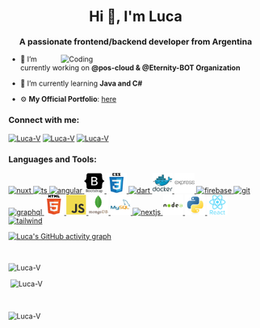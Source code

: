 <h1 align="center">Hi 👋, I'm Luca</h1>
<h3 align="center">A passionate frontend/backend developer from Argentina</h3>
<img align="right" alt="Coding" width="400" src="https://cdn.dribbble.com/users/1162077/screenshots/3848914/programmer.gif">

- 🔭 I’m currently working on **@pos-cloud & @Eternity-BOT Organization**

- 🌱 I’m currently learning **Java and C#**

- ⚙ **My Official Portfolio**: [here](https://luca-valentini.netlify.app/)

<h3 align="left">Connect with me:</h3>
<p align="left">
<a href="https://instagram.com/luccavalentini" target="_blank"><img align="center" src="https://user-images.githubusercontent.com/87208955/194560813-4c8381d4-33ae-4205-8e99-f200db47c26f.png" alt="Luca-V" height="40" width="40" /></a>
<a href="https://api.whatsapp.com/send?phone=543564628144" target="_blank"><img align="center" src="https://user-images.githubusercontent.com/87208955/194731017-5ddf4665-5582-409a-9d5c-5c98c1be8f40.png" alt="Luca-V" height="40" width="40" /></a>
<a href="https://mail.google.com/mail/?view=cm&fs=1&to=lucav558@gmail.com&su=&body=" target="_blank"><img align="center" src="https://user-images.githubusercontent.com/87208955/194731128-d89fa29c-0719-4efb-ac2a-beeca2d3ceba.png" alt="Luca-V" height="40" width="40" /></a>
</p>

<h3 align="left">Languages and Tools:</h3>
<p align="left"> 
<a href="https://nuxtjs.org" target="_blank" rel="noreferrer"> <img src="https://nuxtjs.org/preview.png" alt="nuxt" width="40" height="40"/> </a> 
<a href="https://www.w3schools.com/typescript/" target="_blank" rel="noreferrer"> <img src="https://user-images.githubusercontent.com/87208955/194731942-9f072786-ff7d-479b-a1dd-cfeb9548d683.png" alt="ts" width="40" height="40"/> </a> 
<a href="https://angular.io" target="_blank" rel="noreferrer"> <img src="https://angular.io/assets/images/logos/angular/angular.svg" alt="angular" width="40" height="40"/> </a> 
<a href="https://getbootstrap.com" target="_blank" rel="noreferrer"> <img src="https://raw.githubusercontent.com/devicons/devicon/master/icons/bootstrap/bootstrap-plain-wordmark.svg" alt="bootstrap" width="40" height="40"/> </a>
<a href="https://www.w3schools.com/css/" target="_blank" rel="noreferrer"> <img src="https://raw.githubusercontent.com/devicons/devicon/master/icons/css3/css3-original-wordmark.svg" alt="css3" width="40" height="40"/> </a> 
<a href="https://dart.dev" target="_blank" rel="noreferrer"> <img src="https://www.vectorlogo.zone/logos/dartlang/dartlang-icon.svg" alt="dart" width="40" height="40"/> </a> 
<a href="https://www.docker.com/" target="_blank" rel="noreferrer"> <img src="https://raw.githubusercontent.com/devicons/devicon/master/icons/docker/docker-original-wordmark.svg" alt="docker" width="40" height="40"/> </a>
<a href="https://expressjs.com" target="_blank" rel="noreferrer"> <img src="https://raw.githubusercontent.com/devicons/devicon/master/icons/express/express-original-wordmark.svg" alt="express" width="40" height="40"/> </a>
<a href="https://firebase.google.com/" target="_blank" rel="noreferrer"> <img src="https://www.vectorlogo.zone/logos/firebase/firebase-icon.svg" alt="firebase" width="40" height="40"/> </a> 
<a href="https://git-scm.com/" target="_blank" rel="noreferrer"> <img src="https://www.vectorlogo.zone/logos/git-scm/git-scm-icon.svg" alt="git" width="40" height="40"/> </a>
<a href="https://graphql.org" target="_blank" rel="noreferrer"> <img src="https://www.vectorlogo.zone/logos/graphql/graphql-icon.svg" alt="graphql" width="40" height="40"/> </a>
<a href="https://www.w3.org/html/" target="_blank" rel="noreferrer"> <img src="https://raw.githubusercontent.com/devicons/devicon/master/icons/html5/html5-original-wordmark.svg" alt="html5" width="40" height="40"/> </a> 
<a href="https://developer.mozilla.org/en-US/docs/Web/JavaScript" target="_blank" rel="noreferrer"> <img src="https://raw.githubusercontent.com/devicons/devicon/master/icons/javascript/javascript-original.svg" alt="javascript" width="40" height="40"/> </a>
<a href="https://www.mongodb.com/" target="_blank" rel="noreferrer"> <img src="https://raw.githubusercontent.com/devicons/devicon/master/icons/mongodb/mongodb-original-wordmark.svg" alt="mongodb" width="40" height="40"/> </a> 
<a href="https://www.mysql.com/" target="_blank" rel="noreferrer"> <img src="https://raw.githubusercontent.com/devicons/devicon/master/icons/mysql/mysql-original-wordmark.svg" alt="mysql" width="40" height="40"/> </a> 
<a href="https://nextjs.org/" target="_blank" rel="noreferrer"> <img src="https://cdn.worldvectorlogo.com/logos/nextjs-2.svg" alt="nextjs" width="40" height="40"/> </a> 
<a href="https://nodejs.org" target="_blank" rel="noreferrer"> <img src="https://raw.githubusercontent.com/devicons/devicon/master/icons/nodejs/nodejs-original-wordmark.svg" alt="nodejs" width="40" height="40"/> </a> 
<a href="https://www.python.org" target="_blank" rel="noreferrer"> <img src="https://raw.githubusercontent.com/devicons/devicon/master/icons/python/python-original.svg" alt="python" width="40" height="40"/> 
</a> <a href="https://reactjs.org/" target="_blank" rel="noreferrer"> <img src="https://raw.githubusercontent.com/devicons/devicon/master/icons/react/react-original-wordmark.svg" alt="react" width="40" height="40"/> </a> 
<a href="https://tailwindcss.com/" target="_blank" rel="noreferrer"> <img src="https://www.vectorlogo.zone/logos/tailwindcss/tailwindcss-icon.svg" alt="tailwind" width="40" height="40"/> </a>
</p>

[![Luca's GitHub activity graph](https://activity-graph.herokuapp.com/graph?username=Luca-V&&theme=xcode)](https://github.com/Luca-V)

<br/><p><img align="left" src="https://github-readme-stats.vercel.app/api/top-langs?username=Luca-V&show_icons=true&locale=en&layout=compact&theme=tokyonight" alt="Luca-V" /></p>

<br/><p>&nbsp;<img align="center" src="https://github-readme-stats.vercel.app/api?username=Luca-V&show_icons=true&locale=en&theme=tokyonight" alt="Luca-V" /></p>

<br/><p><img align="center" src="https://github-readme-streak-stats.herokuapp.com/?user=Luca-V&&theme=tokyonight" alt="Luca-V" /></p>

